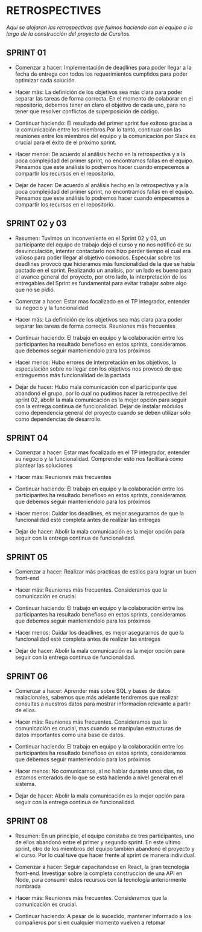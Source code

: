 # RETROSPECTIVES

_Aquí se alojaran las retrospectivas que fuimos haciendo con el equipo a lo largo de la construcción del proyecto de Cursitos._

## SPRINT 01

* Comenzar a hacer: Implementación de deadlines para poder llegar a la fecha de entrega con todos los requerimientos cumplidos para poder optimizar cada solución.

* Hacer más: La definición de los objetivos sea más clara para poder separar las tareas de forma correcta. En el momento de colaborar en el repositorio, debemos tener en claro el objetivo de cada uno, para no tener que resolver conflictos de superposición de código.

* Continuar haciendo: El resultado del primer sprint fue exitoso gracias a la comunicación entre los miembros.Por lo tanto, continuar con las reuniones entre los miembros del equipo y la comunicación por Slack es crucial para el éxito de el próximo sprint.

* Hacer menos:  De acuerdo al análisis hecho en la retrospectiva y a la poca complejidad del primer sprint, no encontramos fallas en el equipo. Pensamos que este análisis lo podremos hacer cuando empecemos a compartir los recursos en el repositorio.

* Dejar de hacer: De acuerdo al análisis hecho en la retrospectiva y a la poca complejidad del primer sprint, no encontramos fallas en el equipo. Pensamos que este análisis lo podremos hacer cuando empecemos a compartir los recursos en el repositorio.

## SPRINT 02 y 03

* Resumen: Tuvimos un inconveniente en el Sprint 02 y 03, un participante del equipo de trabajo dejó el curso y no nos notificó de su desvinculación, intentar contactarlo nos hizo perder tiempo el cual era valioso para poder llegar al objetivo cómodos. Especular sobre los deadlines provocó que hicieramos más funcionalidad de la que se había pactado en el sprint. Realizando un analisis, por un lado es bueno para el avance general del proyecto, por otro lado, la interpretación de los entregables del Sprint es fundamental para evitar trabajar sobre algo que no se pidió.

* Comenzar a hacer: Estar mas focalizado en el TP integrador, entender su negocio y la funcionalidad

* Hacer más: La definición de los objetivos sea más clara para poder separar las tareas de forma correcta. Reuniones más frecuentes

* Continuar haciendo: El trabajo en equipo y la colaboración entre los participantes ha resultado benefioso en estos sprints, consideramos que debemos seguir manteniendolo para los próximos

* Hacer menos:  Hubo errores de interpretación en los objetivos, la especulación sobre no llegar con los objetivos nos provocó de que entreguemos más funcionalidad de la pactada

* Dejar de hacer: Hubo mala comunicación con el participante que abandonó el grupo, por lo cual no pudimos hacer la retrospective del sprint 02, abolir la mala comunicación es la mejor opción para seguir con la entrega continua de funcionalidad. Dejar de instalar módulos como dependencia general del proyecto cuando se deben utilizar sólo como dependencias de desarrollo.

## SPRINT 04

* Comenzar a hacer: Estar mas focalizado en el TP integrador, entender su negocio y la funcionalidad. Comprender esto nos facilitará como plantear las soluciones

* Hacer más: Reuniones más frecuentes

* Continuar haciendo: El trabajo en equipo y la colaboración entre los participantes ha resultado benefioso en estos sprints, consideramos que debemos seguir manteniendolo para los próximos

* Hacer menos:  Cuidar los deadlines, es mejor asegurarnos de que la funcionalidad esté completa antes de realizar las entregas

* Dejar de hacer: Abolir la mala comunicación es la mejor opción para seguir con la entrega continua de funcionalidad.

## SPRINT 05

* Comenzar a hacer: Realizar más practicas de estilos para lograr un buen front-end

* Hacer más: Reuniones más frecuentes. Consideramos que la comunicación es crucial

* Continuar haciendo: El trabajo en equipo y la colaboración entre los participantes ha resultado benefioso en estos sprints, consideramos que debemos seguir manteniendolo para los próximos

* Hacer menos:  Cuidar los deadlines, es mejor asegurarnos de que la funcionalidad esté completa antes de realizar las entregas

* Dejar de hacer: Abolir la mala comunicación es la mejor opción para seguir con la entrega continua de funcionalidad.

## SPRINT 06

* Comenzar a hacer: Aprender más sobre SQL y bases de datos realacionales, sabemos que más adelante tendremos que realizar consultas a nuestros datos para mostrar informacion relevante a partir de ellos.

* Hacer más: Reuniones más frecuentes. Consideramos que la comunicación es crucial, mas cuando se manipulan estructuras de datos importantes como una base de datos.

* Continuar haciendo: El trabajo en equipo y la colaboración entre los participantes ha resultado benefioso en estos sprints, consideramos que debemos seguir manteniendolo para los próximos

* Hacer menos:  No comunicarnos, al no hablar durante unos días, no estamos enterados de lo que se está haciendo a nivel general en el sistema.

* Dejar de hacer: Abolir la mala comunicación es la mejor opción para seguir con la entrega continua de funcionalidad.

## SPRINT 08

* Resumen: En un principio, el equipo constaba de tres participantes, uno de ellos abandonó entre el primer y segundo sprint. En este ultimo sprint, otro de los miembros del equipo también abandonó el proyecto y el curso. Por lo cual tuve que hacer frente al sprint de manera individual. 

* Comenzar a hacer: Seguir capacitandose en React, la gran tecnología front-end. Investigar sobre la completa construccion de una API en Node, para consumir estos recursos con la tecnología anteriormente nombrada

* Hacer más: Reuniones más frecuentes. Consideramos que la comunicación es crucial.

* Continuar haciendo: A pesar de lo sucedido, mantener informado a los compañeros por si en cualquier momento vuelven a retomar 
